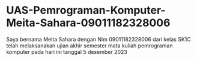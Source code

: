 # UAS-Pemrograman-Komputer-Meita-Sahara-09011182328006
Saya bernama Meita Sahara dengan Nim 09011182328006 dari kelas SK1C telah melaksanakan ujian akhir semester mata kuliah pemrograman komputer pada hari ini tanggal 5 desember 2023
